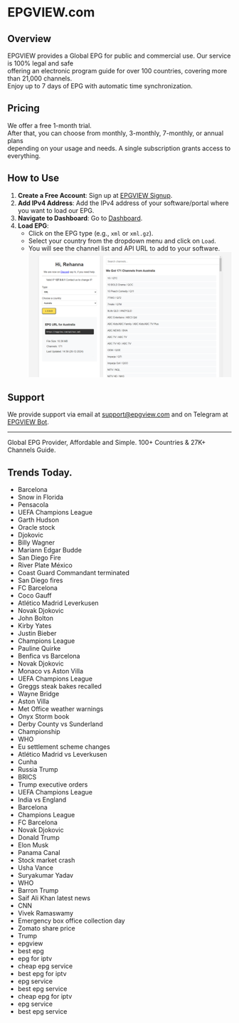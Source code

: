 # EPGVIEW.com



## Overview
EPGVIEW provides a Global EPG for public and commercial use. Our service is 100% legal and safe\
offering an electronic program guide for over 100 countries, covering more than 21,000 channels.\
Enjoy up to 7 days of EPG with automatic time synchronization.

## Pricing
We offer a free 1-month trial. \
After that, you can choose from monthly, 3-monthly, 7-monthly, or annual plans \
depending on your usage and needs. A single subscription grants access to everything.

## How to Use
1. **Create a Free Account**: Sign up at [EPGVIEW Signup](https://epgview.com/signup.php).
2. **Add IPv4 Address**: Add the IPv4 address of your software/portal where you want to load our EPG.
3. **Navigate to Dashboard**: Go to [Dashboard](https://epgview.com/dashboard.php).
4. **Load EPG**:
   - Click on the EPG type (e.g., `xml` or `xml.gz`).
   - Select your country from the dropdown menu and click on `Load`.
   - You will see the channel list and API URL to add to your software.
![EPGVIEW](img/dashboard.png)
## Support
We provide support via email at [support@epgview.com](mailto:support@epgview.com) and on Telegram at [EPGVIEW Bot](https://t.me/epgview_bot).

---

Global EPG Provider, Affordable and Simple. 100+ Countries & 27K+ Channels Guide.

## Trends Today.

- Barcelona
- Snow in Florida
- Pensacola
- UEFA Champions League
- Garth Hudson
- Oracle stock
- Djokovic
- Billy Wagner
- Mariann Edgar Budde
- San Diego Fire
- River Plate  México
- Coast Guard Commandant terminated
- San Diego fires
- FC Barcelona
- Coco Gauff
- Atlético Madrid  Leverkusen
- Novak Djokovic
- John Bolton
- Kirby Yates
- Justin Bieber
- Champions League
- Pauline Quirke
- Benfica vs Barcelona
- Novak Djokovic
- Monaco vs Aston Villa
- UEFA Champions League
- Greggs steak bakes recalled
- Wayne Bridge
- Aston Villa
- Met Office weather warnings
- Onyx Storm book
- Derby County vs Sunderland
- Championship
- WHO
- Eu settlement scheme changes
- Atlético Madrid vs Leverkusen
- Cunha
- Russia Trump
- BRICS
- Trump executive orders
- UEFA Champions League
- India vs England
- Barcelona
- Champions League
- FC Barcelona
- Novak Djokovic
- Donald Trump
- Elon Musk
- Panama Canal
- Stock market crash
- Usha Vance
- Suryakumar Yadav
- WHO
- Barron Trump
- Saif Ali Khan latest news
- CNN
- Vivek Ramaswamy
- Emergency box office collection day
- Zomato share price
- Trump
- epgview
- best epg
- epg for iptv
- cheap epg service
- best epg for iptv
- epg service
- best epg service
- cheap epg for iptv
- epg service
- best epg service
